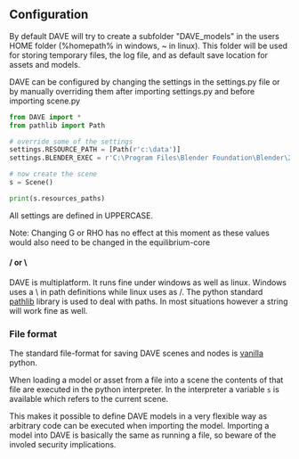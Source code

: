 ## Configuration

By default DAVE will try to create a subfolder "DAVE_models" in the users HOME folder (%homepath% in windows,  ~ in linux). This folder will be used for storing temporary files, the log file, and as default save location for assets and models.

DAVE can be configured by changing the settings in the settings.py file or by manually overriding them after importing settings.py and before importing scene.py

```python
from DAVE import *
from pathlib import Path

# override some of the settings
settings.RESOURCE_PATH = [Path(r'c:\data')]
settings.BLENDER_EXEC = r'C:\Program Files\Blender Foundation\Blender\2.83\blender.exe'

# now create the scene
s = Scene()

print(s.resources_paths)
```

All settings are defined in UPPERCASE.

Note: Changing G or RHO has no effect at this moment as these values would also need to be changed in the equilibrium-core

#### / or \\

DAVE is multiplatform. It runs fine under windows as well as linux.
Windows uses a \\ in path definitions while linux uses as /.
The python standard [pathlib](https://docs.python.org/3/library/pathlib.html) library is used to deal with paths. In most situations however a string will work fine as well.



### File format

The standard file-format for saving DAVE scenes and nodes is [vanilla](https://en.wikipedia.org/wiki/Vanilla_software) python.

When loading a model or asset from a file into a scene the contents of that file are executed in the python interpreter. In the interpreter a variable `s` is
available which refers to the current scene.

This makes it possible to define DAVE models in a very flexible way as arbitrary code can be executed when importing the model. Importing a model into DAVE is basically the same as running a file, so beware of the involed security implications.